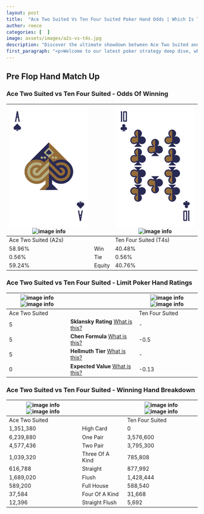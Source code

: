```yaml
---
layout: post
title:  "Ace Two Suited Vs Ten Four Suited Poker Hand Odds | Which Is The Better Hand In Poker? A Complete Guide"
author: reece
categories: [  ]
image: assets/images/a2s-vs-t4s.jpg
description: "Discover the ultimate showdown between Ace Two Suited and Ten Four Suited in poker! Uncover the odds, strategies, and scenarios where one hand triumphs over the other. Get ready to up your poker game with this thrilling analysis."
first_paragraph: "<p>Welcome to our latest poker strategy deep dive, where we're pitting two distinct hands against each other in a high-stakes showdown: Ace Two Suited vs Ten Four Suited.</p><p>In the dynamic world of poker, every decision counts, and knowing which hand holds the upper hand is key to your success at the table.</p><p>In this article, we'll dissect these two hands, explore the scenarios where one dominates the other, and equip you with the knowledge to make strategic choices that can tip the odds in your favor.</p><p>Get ready to unravel the intriguing dynamics of these poker hands and elevate your game to new heights.</p>"
---
```




[comment]: # (sp0)

## Pre Flop Hand Match Up

<div class="table hand-ratings" markdown="1"> 



### Ace Two Suited vs Ten Four Suited - Odds Of Winning


    
| ![image info](assets/images/hand1/a.png) ![image info](assets/images/hand1/2s.png) |  | ![image info](assets/images/hand2/t.png) ![image info](assets/images/hand2/4s.png) |
| -------- | -------- | -------- |
| Ace Two Suited (A2s) |  | Ten Four Suited (T4s) |
| 58.96% | Win | 40.48% |
| 0.56% | Tie | 0.56% |
| 59.24% | Equity | 40.76% |




[comment]: # (sp1)



### Ace Two Suited vs Ten Four Suited - Limit Poker Hand Ratings


    
| ![image info](https://www.riverpairs.com/assets/images/hand1/a.png) ![image info](https://www.riverpairs.com/assets/images/hand1/2s.png) |  | ![image info](https://www.riverpairs.com/assets/images/hand2/t.png) ![image info](https://www.riverpairs.com/assets/images/hand2/4s.png) |
| -------- | -------- | -------- |
| Ace Two Suited |  | Ten Four Suited |
| 5 | **Sklansky Rating** [What is this?](/sklansky-rating-explained) | - |
| 5 | **Chen Formula** [What is this?](/chen-formula-explained) | -0.5 |
| 5 | **Hellmuth Tier** [What is this?](/Hellmuth-tier-explained) | - |
| 0 | **Expected Value** [What is this?](/expected-value-explained) | -0.13 |




[comment]: # (sp2)



### Ace Two Suited vs Ten Four Suited - Winning Hand Breakdown


    
| ![image info](https://www.riverpairs.com/assets/images/hand1/a.png) ![image info](https://www.riverpairs.com/assets/images/hand1/2s.png) |  | ![image info](https://www.riverpairs.com/assets/images/hand2/t.png) ![image info](https://www.riverpairs.com/assets/images/hand2/4s.png) |
| -------- | -------- | -------- |
| Ace Two Suited |  | Ten Four Suited |
| 1,351,380 | High Card | 0 |
| 6,239,880 | One Pair | 3,576,600 |
| 4,577,436 | Two Pair | 3,795,300 |
| 1,039,320 | Three Of A Kind | 785,808 |
| 616,788 | Straight | 877,992 |
| 1,689,020 | Flush | 1,428,444 |
| 589,200 | Full House | 588,540 |
| 37,584 | Four Of A Kind | 31,668 |
| 12,396 | Straight Flush | 5,692 |




[comment]: # (sp3)



</div>

[comment]: # (sp4)



[comment]: # (sp5)

